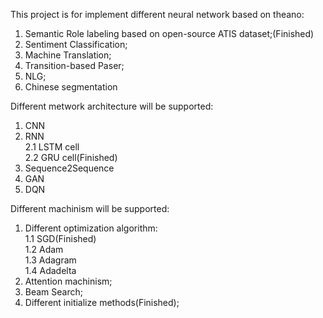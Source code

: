 This project is for implement different neural network based on theano:  
1. Semantic Role labeling based on open-source ATIS dataset;(Finished)  
2. Sentiment Classification;  
3. Machine Translation;  
4. Transition-based Paser;  
5. NLG;  
6. Chinese segmentation


Different metwork architecture will be supported:  
1. CNN  
2. RNN  
    2.1 LSTM cell   
    2.2 GRU cell(Finished)  
3. Sequence2Sequence  
4. GAN  
5. DQN  


Different machinism will be supported:  
1. Different optimization algorithm:   
    1.1 SGD(Finished)  
    1.2 Adam  
    1.3 Adagram  
    1.4 Adadelta  
2. Attention machinism;  
3. Beam Search;  
4. Different initialize methods(Finished);  


